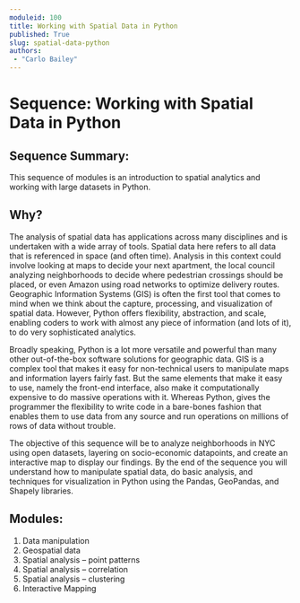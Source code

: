 ```yaml
---
moduleid: 100
title: Working with Spatial Data in Python
published: True
slug: spatial-data-python
authors:
 - "Carlo Bailey"
---
```

# Sequence: Working with Spatial Data in Python

## Sequence Summary:

This sequence of modules is an introduction to spatial analytics and working with large datasets in Python.

## Why?

The analysis of spatial data has applications across many disciplines and is undertaken with a wide array of tools. Spatial data here refers to all data that is referenced in space (and often time). Analysis in this context could involve looking at maps to decide your next apartment, the local council analyzing neighborhoods to decide where pedestrian crossings should be placed, or even Amazon using road networks to optimize delivery routes. Geographic Information Systems (GIS) is often the first tool that comes to mind when we think about the capture, processing, and visualization of spatial data. However, Python offers flexibility, abstraction, and scale, enabling coders to work with almost any piece of information (and lots of it), to do very sophisticated analytics.

Broadly speaking, Python is a lot more versatile and powerful than many other out-of-the-box software solutions for geographic data. GIS is a complex tool that makes it easy for non-technical users to manipulate maps and information layers fairly fast. But the same elements that make it easy to use, namely the front-end interface, also make it computationally expensive to do massive operations with it. Whereas Python, gives the programmer the flexibility to write code in a bare-bones fashion that enables them to use data from any source and run operations on millions of rows of data without trouble.

The objective of this sequence will be to analyze neighborhoods in NYC using open datasets, layering on socio-economic datapoints, and create an interactive map to display our findings. By the end of the sequence you will understand how to manipulate spatial data, do basic analysis, and techniques for visualization in Python using the Pandas, GeoPandas, and Shapely libraries.

## Modules:
1. Data manipulation
2. Geospatial data
3. Spatial analysis – point patterns
4. Spatial analysis – correlation
5. Spatial analysis – clustering
6. Interactive Mapping

